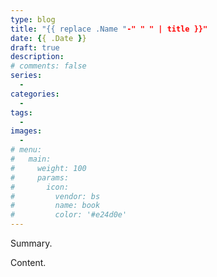 ```yaml
---
type: blog
title: "{{ replace .Name "-" " " | title }}"
date: {{ .Date }}
draft: true
description: 
# comments: false
series:
  - 
categories:
  - 
tags:
  - 
images:
  - 
# menu:
#   main:
#     weight: 100
#     params:
#       icon:
#         vendor: bs
#         name: book
#         color: '#e24d0e'
---
```


Summary.

<!--more-->

Content.
